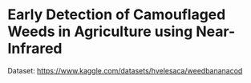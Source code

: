 # Early Detection of Camouflaged Weeds in Agriculture using Near-Infrared

Dataset: https://www.kaggle.com/datasets/hvelesaca/weedbananacod
